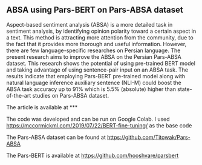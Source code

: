 ## ABSA using Pars-BERT on Pars-ABSA dataset
Aspect-based sentiment analysis (ABSA) is a more detailed task in sentiment analysis, by identifying opinion polarity toward a certain aspect in a text. This method is attracting more attention from the community, due to the fact that it provides more thorough and useful information. However, there are few language-specific researches on Persian language. The present research aims to improve the ABSA on the Persian Pars-ABSA dataset. This research shows the potential of using pre-trained BERT model and taking advantage of using sentence-pair input on an ABSA task. The results indicate that employing Pars-BERT pre-trained model along with natural language inference auxiliary sentence (NLI-M) could boost the ABSA task accuracy up to 91% which is 5.5% (absolute) higher than state-of-the-art studies on Pars-ABSA dataset.

The article is available at ***

The code was developed and can be run on Google Colab. I used https://mccormickml.com/2019/07/22/BERT-fine-tuning/ as the base code

The Pars-ABSA dataset can be found at https://github.com/Titowak/Pars-ABSA

The Pars-BERT is available at https://github.com/hooshvare/parsbert

